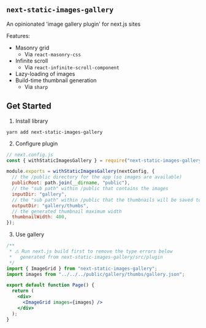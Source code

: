 ## `next-static-images-gallery`

An opinionated 'image gallery plugin' for next.js sites

Features:

- Masonry grid 
  - Via `react-masonry-css`
- Infinite scroll
  - Via `react-infinite-scroll-component`
- Lazy-loading of images
- Build-time thumbnail generation
  - Via `sharp`

## Get Started

1. Install library

```
yarn add next-static-images-gallery
```

2. Configure plugin

``` js
// next.config.js
const { withStaticImagesGallery } = require("next-static-images-gallery/src/plugin");

module.exports = withStaticImagesGallery(nextConfig, {
  // the /public directory for the app (so images are available)
  publicRoot: path.join(__dirname, "public"),
  // the "sub path" within /public that contains the images
  inputDir: "gallery",
  // the "sub path" within /public that the thumbnails will be saved to
  outputDir: "gallery/thumbs",
  // the generated thumbnail maximum width
  thumbnailWidth: 400,
});
```

3. Use gallery

``` jsx
/**
 * ⚠️ Run next.js build first to remove the type errors below
 *   generated from next-static-images-gallery/src/plugin
 */
import { ImageGrid } from "next-static-images-gallery";
import images from "../../../public/gallery/thumbs/gallery.json";

export default function Page() {
  return (
    <div>
      <ImageGrid images={images} />
    </div>
  );
}
```
